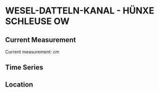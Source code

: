 # WESEL-DATTELN-KANAL - HÜNXE SCHLEUSE OW

## Current Measurement

Current measurement: <Value topic="rivers/pegel-online/WDK/HÜNXE_SCHLEUSE_OW/measurementValue"/> cm

## Time Series

<TimeSeries topic="rivers/pegel-online/WDK/HÜNXE_SCHLEUSE_OW/measurementValue" period="week" />

## Location

<WorldMap>
  <Marker lat="51.64856880448868" lon="6.780465175416765" labelTopic="rivers/pegel-online/WDK/HÜNXE_SCHLEUSE_OW" />
</WorldMap>
